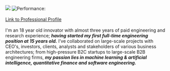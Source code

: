 ![](https://komarev.com/ghpvc/?username=oskccy&color=brightgreen) 
![Performance:](https://img.shields.io/badge/Latest%20performance%20review-5/5-red?style=flat)
<br>
<br>
<a href="https://www.linkedin.com/in/oscar-sharaz/">Link to Professional Profile<a/>
<br>
<br>
I'm an 18 year old innovator with almost three years of paid engineering and research experience; ***having started my first full-time engineering position at 15 years old.*** I’ve collaborated on large-scale projects with CEO's, investors, clients, analysts and stakeholders of various business architectures; from high-pressure B2C startups to large-scale B2B engineering firms, ***my passion lies in machine learning & artificial intelligence, quantitative finance and software engineering.***
